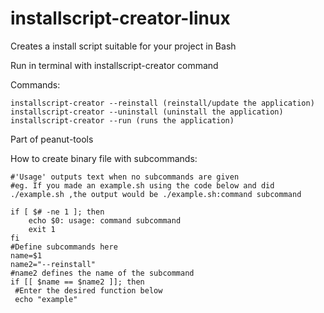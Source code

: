 # installscript-creator-linux
Creates a install script suitable for your project in Bash

Run in terminal with installscript-creator command

Commands:

```
installscript-creator --reinstall (reinstall/update the application)
installscript-creator --uninstall (uninstall the application)
installscript-creator --run (runs the application)
```
Part of peanut-tools

How to create binary file with subcommands:
```
#'Usage' outputs text when no subcommands are given
#eg. If you made an example.sh using the code below and did ./example.sh ,the output would be ./example.sh:command subcommand

if [ $# -ne 1 ]; then
    echo $0: usage: command subcommand
    exit 1
fi
#Define subcommands here
name=$1
name2="--reinstall"
#name2 defines the name of the subcommand
if [[ $name == $name2 ]]; then
 #Enter the desired function below
 echo "example"
```
